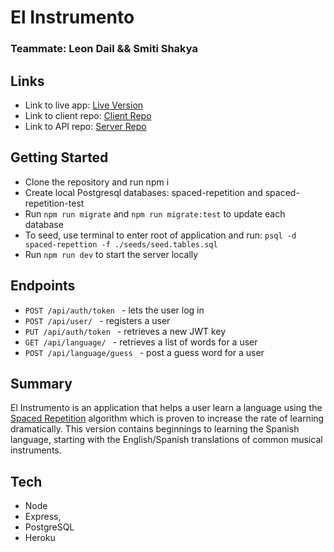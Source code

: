 # El Instrumento

### Teammate: Leon Dail && Smiti Shakya

## Links

- Link to live app: [Live Version](https://newest-spaced-rep-client.now.sh/) 
- Link to client repo: [Client Repo](https://github.com/thinkful-ei-gecko/Smiti-Leon-new-spaced-repetition-client)
- Link to API repo: [Server Repo](https://github.com/thinkful-ei-gecko/Smiti-Leon-Spaced-Repetion-Server)


## Getting Started

- Clone the repository and run npm i
- Create local Postgresql databases: spaced-repetition and spaced-repetition-test
- Run `npm run migrate` and `npm run migrate:test` to update each database
- To seed, use terminal to enter root of application and run: `psql -d spaced-repettion -f ./seeds/seed.tables.sql`
- Run `npm run dev` to start the server locally


## Endpoints
* ```POST /api/auth/token ``` - lets the user log in
* ```POST /api/user/ ```  - registers a user
* ```PUT /api/auth/token ``` - retrieves a new JWT key
* ```GET /api/language/ ```  - retrieves a list of words for a user
* ```POST /api/language/guess ``` - post a guess word for a user

## Summary

El Instrumento is an application that helps a user learn a language using the [Spaced Repetition](https://en.wikipedia.org/wiki/Spaced_repetition) algorithm which is proven to increase the rate of learning dramatically. This version contains beginnings to learning the Spanish language, starting with the English/Spanish translations of common musical instruments.


## Tech
  - Node 
  - Express, 
  - PostgreSQL
  - Heroku

